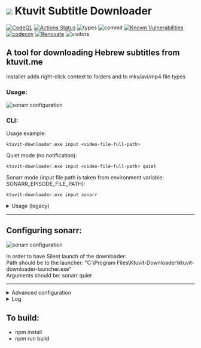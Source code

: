 # ![](https://raw.githubusercontent.com/yoavain/screwzira-subtitle-downloader/main/resources/icons/ktuvit-64.png) Ktuvit Subtitle Downloader  <br>

[![CodeQL](https://github.com/yoavain/screwzira-subtitle-downloader/workflows/CodeQL/badge.svg)](https://github.com/yoavain/screwzira-subtitle-downloader/actions?query=workflow%3ACodeQL)
[![Actions Status](https://github.com/yoavain/screwzira-subtitle-downloader/workflows/Node%20CI/badge.svg)](https://github.com/yoavain/screwzira-subtitle-downloader/actions)
![types](https://img.shields.io/npm/types/typescript.svg)
![commit](https://img.shields.io/github/last-commit/yoavain/screwzira-subtitle-downloader.svg)
[![Known Vulnerabilities](https://snyk.io//test/github/yoavain/screwzira-subtitle-downloader/badge.svg?targetFile=package.json)](https://snyk.io//test/github/yoavain/screwzira-subtitle-downloader?targetFile=package.json)
[![codecov](https://codecov.io/gh/yoavain/screwzira-subtitle-downloader/branch/main/graph/badge.svg)](https://codecov.io/gh/yoavain/screwzira-subtitle-downloader)
[![Renovate](https://img.shields.io/badge/renovate-enabled-brightgreen.svg)](https://renovatebot.com)
![visitors](https://visitor-badge.glitch.me/badge?page_id=yoavain.screwzira-subtitle-downloader)

## A tool for downloading Hebrew subtitles from ktuvit.me

Installer adds right-click context to folders and to mkv/avi/mp4 file types

### Usage:

![sonarr configuration](https://raw.githubusercontent.com/yoavain/screwzira-subtitle-downloader/main/resources/screenshots/right-click-usage.gif)

### CLI:

Usage example:

```
ktuvit-downloader.exe input <video-file-full-path>
```  

Quiet mode (no notification):  
```
ktuvit-downloader.exe input <video-file-full-path> quiet
```
  
Sonarr mode (input file path is taken from environment variable: SONARR_EPISODE_FILE_PATH):
```
ktuvit-downloader.exe input sonarr  
```

<details><summary>Usage (legacy)</summary>
<p>

```
ktuvit-downloader.exe <video-file-full-path>
```
</p>
</details>

---

## Configuring sonarr:

![sonarr configuration](https://raw.githubusercontent.com/yoavain/screwzira-subtitle-downloader/main/resources/screenshots/sonarr-custom-script.png)

In order to have Silent launch of the downloader:  
Path should be to the launcher: "C:\Program Files\Ktuvit-Downloader\ktuvit-downloader-launcher.exe"  
Arguments should be: sonarr quiet

---

<details><summary>Advanced configuration</summary>
<p>
Configuration json file is located under the %ProgramData%\Ktuvit-Downloader folder.<br>  
 * You can change the log level<br>
 * You can configure replacement pair (useful for series name mismatch)<br>
 
 example:
 ```json
{
	"logLevel": "verbose",
	"replacePairs": {
		"The Handmaids Tale": "The Handmaid's Tale"
	}
}

```
</p>
</details>

<details><summary>Log</summary>
<p>
Log file is located under the %ProgramData%\Ktuvit-Downloader folder.<br>  
 * You can use it to find a reason for why subtitles that are available in the website, are not being downloaded<br> 

</p>
</details>

## To build:

 * npm install
 * npm run build
